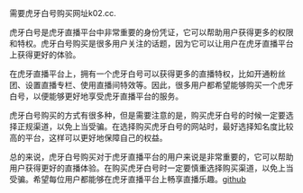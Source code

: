 需要虎牙白号购买网址k02.cc.

虎牙白号是虎牙直播平台中非常重要的身份凭证，它可以帮助用户获得更多的权限和特权。虎牙白号购买是很多用户关注的话题，因为它可以让用户在虎牙直播平台上获得更好的体验。

在虎牙直播平台上，拥有一个虎牙白号可以获得更多的直播特权，比如开通粉丝团、设置直播专栏、使用直播间特效等。因此，很多用户都希望能够购买一个虎牙白号，以便能够更好地享受虎牙直播平台的服务。

虎牙白号购买的方式有很多种，但是需要注意的是，购买虎牙白号的时候一定要选择正规渠道，以免上当受骗。在选择购买虎牙白号的网站时，最好选择知名度比较高的平台，这样可以更好地保障自己的权益。

总的来说，虎牙白号购买对于虎牙直播平台的用户来说是非常重要的，它可以帮助用户获得更好的直播体验。在购买虎牙白号时一定要慎重选择购买渠道，以免上当受骗。希望每位用户都能够在虎牙直播平台上畅享直播乐趣。[github](https://github.com)